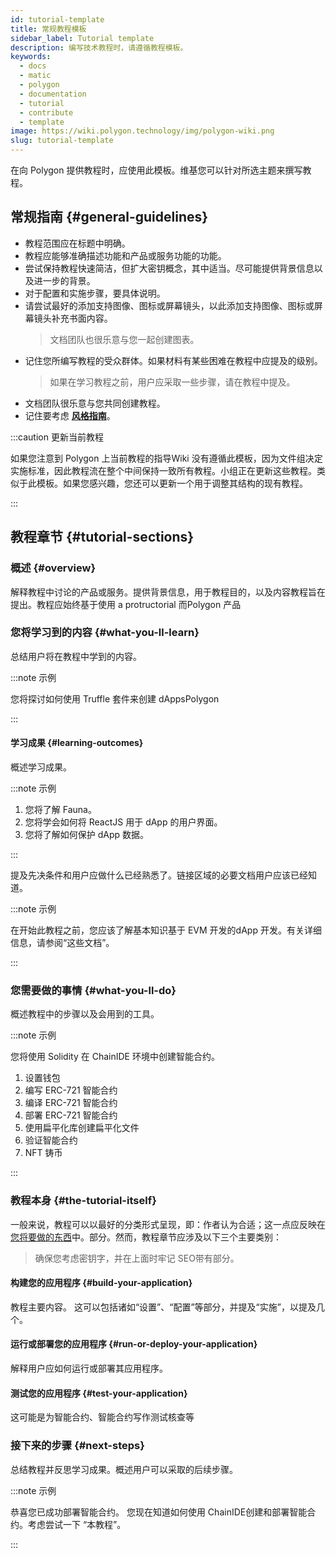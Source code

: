 ```yaml
---
id: tutorial-template
title: 常规教程模板
sidebar_label: Tutorial template
description: 编写技术教程时，请遵循教程模板。
keywords:
  - docs
  - matic
  - polygon
  - documentation
  - tutorial
  - contribute
  - template
image: https://wiki.polygon.technology/img/polygon-wiki.png
slug: tutorial-template
---
```


在向 Polygon 提供教程时，应使用此模板。维基您可以针对所选主题来撰写教程。

## 常规指南 {#general-guidelines}

* 教程范围应在标题中明确。
* 教程应能够准确描述功能和产品或服务功能的功能。
* 尝试保持教程快速简洁，但扩大密钥概念，其中适当。尽可能提供背景信息以及进一步的背景。
* 对于配置和实施步骤，要具体说明。
* 请尝试最好的添加支持图像、图标或屏幕镜头，以此添加支持图像、图标或屏幕镜头补充书面内容。
  > 文档团队也很乐意与您一起创建图表。
* 记住您所编写教程的受众群体。如果材料有某些困难在教程中应提及的级别。
  > 如果在学习教程之前，用户应采取一些步骤，请在教程中提及。
* 文档团队很乐意与您共同创建教程。
* 记住要考虑 **[风格指南](writing-style.md)**。

:::caution 更新当前教程

如果您注意到 Polygon 上当前教程的指导Wiki 没有遵循此模板，因为文件组决定实施标准，因此教程流在整个中间保持一致所有教程。小组正在更新这些教程。类似于此模板。如果您感兴趣，您还可以更新一个用于调整其结构的现有教程。

:::

## 教程章节 {#tutorial-sections}

### 概述 {#overview}

解释教程中讨论的产品或服务。提供背景信息，用于教程目的，以及内容教程旨在提出。教程应始终基于使用 a protructorial 而Polygon 产品

### 您将学习到的内容 {#what-you-ll-learn}

总结用户将在教程中学到的内容。

:::note 示例

您将探讨如何使用 Truffle 套件来创建 dAppsPolygon

:::

#### 学习成果 {#learning-outcomes}

概述学习成果。

:::note 示例

1. 您将了解 Fauna。
2. 您将学会如何将 ReactJS 用于 dApp 的用户界面。
3. 您将了解如何保护 dApp 数据。

:::

提及先决条件和用户应做什么已经熟悉了。链接区域的必要文档用户应该已经知道。

:::note 示例

在开始此教程之前，您应该了解基本知识基于 EVM 开发的dApp 开发。有关详细信息，请参阅“这些文档”。

:::

### 您需要做的事情 {#what-you-ll-do}

概述教程中的步骤以及会用到的工具。

:::note 示例

您将使用 Solidity 在 ChainIDE 环境中创建智能合约。

1. 设置钱包
2. 编写 ERC-721 智能合约
3. 编译 ERC-721 智能合约
4. 部署 ERC-721 智能合约
5. 使用扁平化库创建扁平化文件
6. 验证智能合约
7. NFT 铸币

:::

### 教程本身 {#the-tutorial-itself}

一般来说，教程可以以最好的分类形式呈现，即：作者认为合适；这一点应反映在[您将要做的东西](#what-youll-do)中。部分。然而，教程章节应涉及以下三个主要类别：

> 确保您考虑密钥字，并在上面时牢记 SEO带有部分。

#### 构建您的应用程序 {#build-your-application}

教程主要内容。 这可以包括诸如“设置”、“配置”等部分，并提及“实施”，以提及几个。

#### 运行或部署您的应用程序 {#run-or-deploy-your-application}

解释用户应如何运行或部署其应用程序。

#### 测试您的应用程序 {#test-your-application}

这可能是为智能合约、智能合约写作测试核查等

### 接下来的步骤 {#next-steps}

总结教程并反思学习成果。概述用户可以采取的后续步骤。

:::note 示例

恭喜您已成功部署智能合约。 您现在知道如何使用 ChainIDE创建和部署智能合约。考虑尝试一下 “本教程”。

:::
